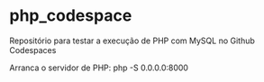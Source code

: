 # php_codespace
Repositório para testar a execução de PHP com MySQL no Github Codespaces

Arranca o servidor de PHP:
php -S 0.0.0.0:8000
